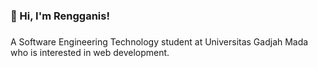 <h3 align="left">👋 Hi, I'm Rengganis!</h3>

###

<p align="left">A Software Engineering Technology student at Universitas Gadjah Mada who is interested in web development.</p>

###